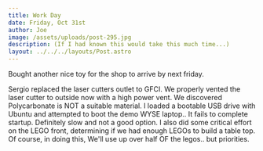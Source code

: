 ```yaml
---
title: Work Day
date: Friday, Oct 31st
author: Joe
image: /assets/uploads/post-295.jpg
description: (If I had known this would take this much time...)
layout: ../../../layouts/Post.astro
---
```


Bought another nice toy for the shop to arrive by next friday.

Sergio replaced the laser cutters outlet to GFCI. We properly vented the laser cutter to outside now with a high power vent.  We discovered Polycarbonate is NOT a suitable material.  I loaded a bootable USB drive with Ubuntu and attempted to boot the demo WYSE laptop..  It fails to complete startup.  Definitely slow and not a good option.  I also did some critical effort on the LEGO front, determining if we had enough LEGOs to build a table top.   Of course,  in doing this,  We'll use up over half OF the legos..  but priorities.
